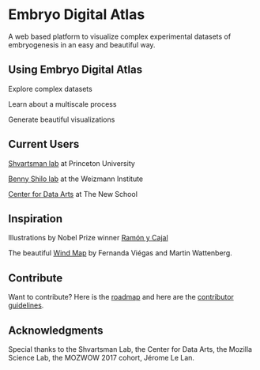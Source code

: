 # Embryo Digital Atlas

A web based platform to visualize complex experimental datasets of embryogenesis in an easy and beautiful way.

## Using Embryo Digital Atlas

Explore complex datasets

Learn about a multiscale process

Generate beautiful visualizations

## Current Users

[Shvartsman lab](http://shvartsmanlab.com/) at Princeton University

[Benny Shilo lab](http://shilolabweb.weizmann.ac.il/) at the Weizmann Institute

[Center for Data Arts](http://www.newschool.edu/center-for-data-arts/) at The New School

## Inspiration

Illustrations by Nobel Prize winner [Ramón y Cajal](https://www.newscientist.com/article/mg23331090-100-early-sketches-of-the-brain-show-ramn-y-cajals-artistic-genius/)

The beautiful [Wind Map](http://hint.fm/wind/) by Fernanda Viégas and Martin Wattenberg.

## Contribute

Want to contribute? Here is the [roadmap](ROADMAP.md) and here are the [contributor guidelines](CONTRIBUTING.md).

## Acknowledgments

Special thanks to the Shvartsman Lab, the Center for Data Arts, the Mozilla Science Lab, the MOZWOW 2017 cohort, Jérome Le Lan.
